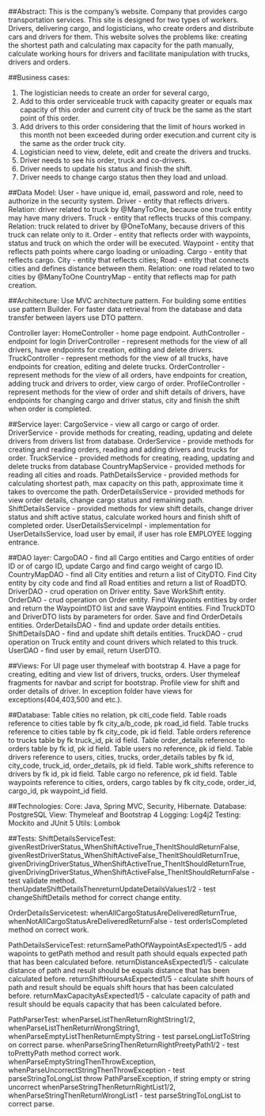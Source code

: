 ##Abstract:
This is the company’s website. Company that provides cargo transportation services. This site is designed for two types of workers. Drivers, delivering cargo, and logisticians, who create orders and distribute cars and drivers for them. This website solves the problems like: сreating the shortest path and calculating max capacity for the path manually, calculate working hours for drivers and facilitate manipulation with trucks, drivers and orders.

##Business cases:
1) The logistician needs to create an order for several cargo,
2) Add to this order serviceable truck with capacity greater or equals max capacity of this order and current city of truck be the same as the start point of this order.
3) Add drivers to this order considering that the limit of hours worked in this month not been exceeded during order execution.and current city is the same as the order truck city.
4) Logistician need to view, delete, edit and create the drivers and trucks.
5) Driver needs to see  his order, truck and co-drivers.
6) Driver needs to update his status and finish the shift.
7) Driver needs to change cargo status then they load and unload.

##Data Model:
User - have unique id, email, password and role, need to authorize in the security system.
Driver - entity that reflects drivers. Relation: driver related to truck by @ManyToOne, because one truck entity may have many drivers.
Truck - entity that reflects trucks of this company. Relation: truck related to driver by @OneToMany, because drivers of this truck can relate only to it.
Order - entity that reflects order with waypoints, status and truck on which the order will be executed.
Waypoint - entity that reflects path points where cargo loading or unloading.
Cargo - entity that reflects cargo.
City - entity that reflects cities;
Road - entity that connects cities and defines distance between them. Relation: one road related to two cities by @ManyToOne
CountryMap - entity that reflects map for path creation.


##Architecture:
Use MVC architecture pattern. For building some entities use pattern Builder. For faster data retrieval from the database and data transfer between layers use DTO pattern.

Controller layer:
HomeController - home page endpoint.
AuthController - endpoint for login
DriverController - represent methods for the view of all drivers, have endpoints for creation, editing and delete drivers.
TruckController - represent methods for the view of all trucks, have endpoints for creation, editing and delete trucks.
OrderController - represent methods for the view of all orders, have endpoints for creation, adding truck and drivers to order, view cargo of order.
ProfileController - represent methods for the view of order and shift details of drivers, have endpoints for changing cargo and driver status, city and finish the shift when order is completed.

##Service layer:
CargoService - view all cargo or cargo of order.
DriverService - provide methods for creating, reading, updating and delete drivers from drivers list from database.
OrderService - provide methods for creating and reading orders, reading and adding drivers and trucks for order.
TruckService - provided methods for creating, reading, updating and delete trucks from database
CountryMapService - provided methods for reading all cities and roads.
PathDetailsService - provided methods for calculating shortest path, max capacity on this path, approximate time it takes to overcome the path.
OrderDetailsService - provided methods for view order details, change cargo status and remaining path.
ShiftDetailsService - provided methods for view shift details, change driver status and shift active status, calculate worked hours and finish shift of completed order.
UserDetailsServiceImpl - implementation for UserDetailsService, load user by email, if user has role EMPLOYEE logging entrance.

##DAO layer:
CargoDAO - find all Cargo entities and Cargo entities of order ID or of cargo ID, update Cargo and find cargo weight of cargo ID.
CountryMapDAO - find all City entities and return a list of CityDTO. Find City entity by city code and find all Road entities and return a list of RoadDTO.
DriverDAO - crud operation on Driver entity. Save WorkShift entity.
OrderDAO - crud operation on Order entity. Find Waypoints entities by order and return the WaypointDTO list and save Waypoint entities. Find TruckDTO and DriverDTO lists by parameters for order. Save and find OrderDetails entities.
OrderDetailsDAO - find and update order details entities.
ShiftDetailsDAO - find and update shift details entities.
TruckDAO - crud operation on Truck entity and count drivers which related to this truck.
UserDAO - find user by email, return UserDTO.

##Views:
For UI page user thymeleaf with bootstrap 4. Have a page for creating, editing and view list of drivers, trucks, orders. User thymeleaf fragments for navbar and script for bootstrap. Profile view for shift and order details of driver. In exception folder have views for exceptions(404,403,500 and etc.).

##Database:
Table cities no relation, pk citi_code field.
Table roads reference to cities table by fk city_a/b_code, pk road_id field.
Table trucks reference to cities table by fk city_code, pk id field.
Table orders reference to trucks table by fk truck_id, pk id field.
Table order_details reference to orders table by fk id, pk id field.
Table users no reference, pk id field.
Table drivers reference to users, cities, trucks, order_details tables by fk id, city_code, truck_id, order_details, pk id field.
Table work_shifts reference to drivers by fk id, pk id field.
Table cargo no reference, pk id field.
Table waypoints reference to cities, orders, cargo tables by fk city_code, order_id, cargo_id, pk waypoint_id field.

##Technologies:
Core: Java, Spring MVC, Security,  Hibernate.
Database: PostgreSQL
View: Thymeleaf and Bootstrap 4
Logging: Log4j2
Testing: Mockito and JUnit 5
Utils: Lombok

##Tests:
ShiftDetailsServiceTest:
givenRestDriverStatus_WhenShiftActiveTrue_ThenItShouldReturnFalse, givenRestDriverStatus_WhenShiftActiveFalse_ThenItShouldReturnTrue,
givenDrivingDriverStatus_WhenShiftActiveTrue_ThenItShouldReturnTrue,
givenDrivingDriverStatus_WhenShiftActiveFalse_ThenItShouldReturnFalse - test validate method.
thenUpdateShiftDetailsThenreturnUpdateDetailsValues1/2 - test changeShiftDetails method for correct change entity.

OrderDetailsServicetest:
whenAllCargoStatusAreDeliveredReturnTrue, whenNotAllCargoStatusAreDeliveredReturnFalse - test orderIsCompleted method on correct work.

PathDetailsServiceTest:
returnSamePathOfWaypointAsExpected1/5 - add wapoints to getPath method and result path should equals expected path that has been calculated before.
returnDistanceAsExpected1/5 - calculate distance of path and result should be equals distance that has been calculated before.
returnShiftHoursAsExpected1/5 - calculate shift hours of path and result should be equals shift hours that has been calculated before.
returnMaxCapacityAsExpected1/5 - calculate capacity of path and result should be equals capacity that has been calculated before.

PathParserTest:
whenParseListThenReturnRightString1/2, whenParseListThenReturnWrongString1, whenParseEmptyListThenReturnEmptyString - test parseLongListToString on correct parse.
whenParseSringThenReturnRightPreetyPath1/2 - test toPrettyPath method correct work.
whenParseEmptyStringThenThrowException, whenParseUncorrectStringThenThrowException - test parseStringToLongList throw PathParseException, if string empty or string uncorrect
whenParseStringThenReturnRightList1/2, whenParseStringThenReturnWrongList1 - test parseStringToLongList to correct parse.





